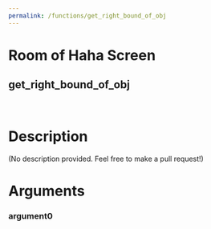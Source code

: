 ```yaml
---
permalink: /functions/get_right_bound_of_obj
---
```

# Room of Haha Screen  
## get_right_bound_of_obj  
&nbsp;  
# Description  
(No description provided. Feel free to make a pull request!) 
&nbsp;  
# Arguments
### argument0

&nbsp;  


